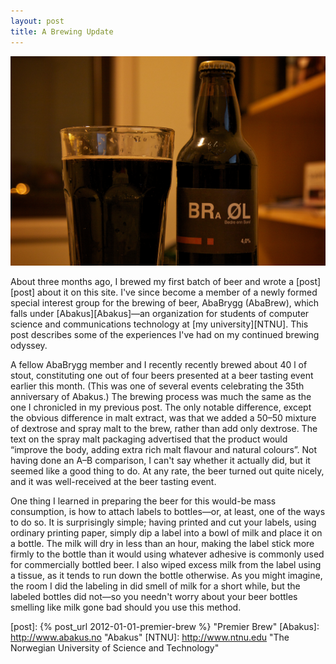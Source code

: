 ```yaml
---
layout: post
title: A Brewing Update
---
```


![Cooper's stout](/images/2012-03-17-coopers-stout.jpg)

About three months ago, I brewed my first batch of beer and wrote a
[post][post] about it on this site. I've since become a member of a newly
formed special interest group for the brewing of beer, AbaBrygg (AbaBrew),
which falls under [Abakus][Abakus]—an organization for students of computer
science and communications technology at [my university][NTNU]. This post
describes some of the experiences I've had on my continued brewing odyssey.

A fellow AbaBrygg member and I recently recently brewed about 40 l of stout,
constituting one out of four beers presented at a beer tasting event earlier
this month. (This was one of several events celebrating the 35th anniversary of
Abakus.) The brewing process was much the same as the one I chronicled in my
previous post. The only notable difference, except the obvious difference in
malt extract, was that we added a 50–50 mixture of dextrose and spray malt to
the brew, rather than add only dextrose. The text on the spray malt packaging
advertised that the product would “improve the body, adding extra rich malt
flavour and natural colours”. Not having done an A–B comparison, I can't
say whether it actually did, but it seemed like a good thing to do. At any
rate, the beer turned out quite nicely, and it was well-received at the beer
tasting event.

One thing I learned in preparing the beer for this would-be mass consumption,
is how to attach labels to bottles—or, at least, one of the ways to do so.
It is surprisingly simple; having printed and cut your labels, using ordinary
printing paper, simply dip a label into a bowl of milk and place it on a
bottle. The milk will dry in less than an hour, making the label stick more
firmly to the bottle than it would using whatever adhesive is commonly used
for commercially bottled beer. I also wiped excess milk from the label using a
tissue, as it tends to run down the bottle otherwise. As you might imagine, the
room I did the labeling in did smell of milk for a short while, but the labeled
bottles did not—so you needn't worry about your beer bottles smelling like
milk gone bad should you use this method.

[post]: {% post_url 2012-01-01-premier-brew %} "Premier Brew"
[Abakus]: http://www.abakus.no "Abakus"
[NTNU]: http://www.ntnu.edu "The Norwegian University of Science and Technology"

